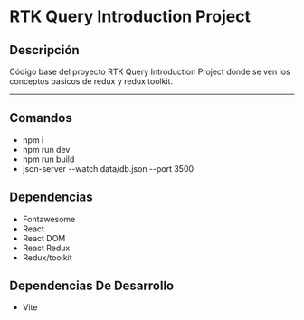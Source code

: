 # RTK Query Introduction Project

## Descripción

Código base del proyecto RTK Query Introduction Project donde se ven los conceptos basicos de redux y redux toolkit.

---

## Comandos

- npm i
- npm run dev
- npm run build
- json-server --watch data/db.json --port 3500

## Dependencias

- Fontawesome
- React
- React DOM
- React Redux
- Redux/toolkit

## Dependencias De Desarrollo

- Vite
